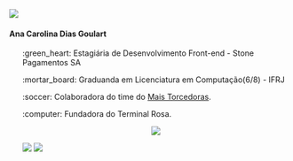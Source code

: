 
  <img src="https://gpvc.arturio.dev/printf-ana">
<h4>Ana Carolina Dias Goulart </h4>
<ul>
  <p>:green_heart: Estagiária de Desenvolvimento Front-end - Stone Pagamentos SA</p>
  <p>:mortar_board: Graduanda em Licenciatura em Computação(6/8) - IFRJ </p>
  <p>:soccer: Colaboradora do time do <a href="https://maistorcedoras.com.br/">Mais Torcedoras</a>.</p>
  <p>:computer: Fundadora do Terminal Rosa. </p>
  

<p align='center'>
  <img src="https://gpvc.arturio.dev/printf-ana">
</p>
  
<div>
  <img src="https://github-readme-stats.vercel.app/api?username=printf-ana&show_icons=true&theme=midnight-purple">

  <img src="https://github-readme-stats.vercel.app/api/top-langs/?username=printf-ana&layout=compact&theme=midnight-purple">

</div>
